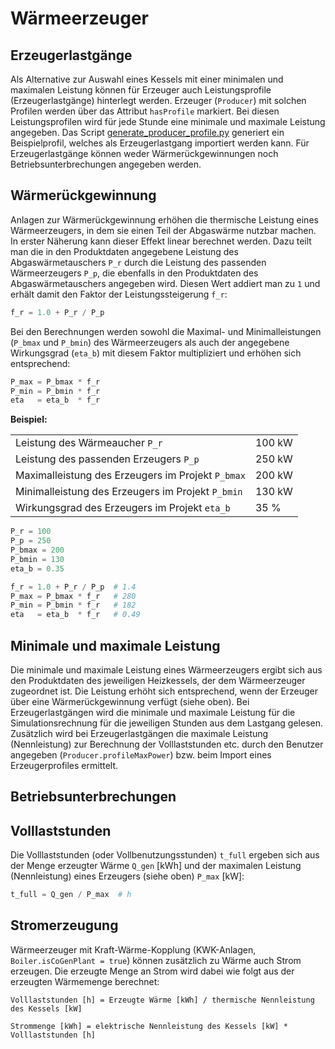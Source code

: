# Wärmeerzeuger

## Erzeugerlastgänge
Als Alternative zur Auswahl eines Kessels mit einer minimalen und maximalen
Leistung können für Erzeuger auch Leistungsprofile (Erzeugerlastgänge)
hinterlegt werden. Erzeuger (`Producer`) mit solchen Profilen werden über das
Attribut `hasProfile` markiert. Bei diesen Leistungsprofilen wird für jede
Stunde eine minimale und maximale Leistung angegeben. Das Script 
[generate_producer_profile.py](../examples/generate_producer_profile.py)
generiert ein Beispielprofil, welches als Erzeugerlastgang importiert werden
kann. Für Erzeugerlastgänge können weder Wärmerückgewinnungen noch
Betriebsunterbrechungen angegeben werden.

## Wärmerückgewinnung
Anlagen zur Wärmerückgewinnung erhöhen die thermische Leistung eines
Wärmeerzeugers, in dem sie einen Teil der Abgaswärme nutzbar machen. In erster
Näherung kann dieser Effekt linear berechnet werden. Dazu teilt man die in den
Produktdaten angegebene Leistung des Abgaswärmetauschers `P_r` durch die
Leistung des passenden Wärmeerzeugers `P_p`, die ebenfalls in den Produktdaten
des Abgaswärmetauschers angegeben wird. Diesen Wert addiert man zu `1` und
erhält damit den Faktor der Leistungssteigerung `f_r`:

```julia
f_r = 1.0 + P_r / P_p
```

Bei den Berechnungen werden sowohl die Maximal- und Minimalleistungen (`P_bmax`
und `P_bmin`) des Wärmeerzeugers als auch der angegebene Wirkungsgrad (`eta_b`)
mit diesem Faktor multipliziert und erhöhen sich entsprechend:

```julia
P_max = P_bmax * f_r
P_min = P_bmin * f_r
eta   = eta_b  * f_r 
```

**Beispiel:**

|                                                   |        |
|---------------------------------------------------|--------|
| Leistung des Wärmeaucher `P_r`                    | 100 kW |
| Leistung des passenden Erzeugers `P_p`            | 250 kW |
| Maximalleistung des Erzeugers im Projekt `P_bmax` | 200 kW |
| Minimalleistung des Erzeugers im Projekt `P_bmin` | 130 kW |
| Wirkungsgrad des Erzeugers im Projekt `eta_b`     | 35 %   |

```julia
P_r = 100
P_p = 250
P_bmax = 200
P_bmin = 130
eta_b = 0.35

f_r = 1.0 + P_r / P_p  # 1.4
P_max = P_bmax * f_r   # 280
P_min = P_bmin * f_r   # 182
eta   = eta_b  * f_r   # 0.49
```

## Minimale und maximale Leistung
Die minimale und maximale Leistung eines Wärmeerzeugers ergibt sich aus den
Produktdaten des jeweiligen Heizkessels, der dem Wärmeerzeuger zugeordnet ist.
Die Leistung erhöht sich entsprechend, wenn der Erzeuger über eine 
Wärmerückgewinnung verfügt (siehe oben). Bei Erzeugerlastgängen wird die
minimale und maximale Leistung für die Simulationsrechnung für die jeweiligen
Stunden aus dem Lastgang gelesen. Zusätzlich wird bei Erzeugerlastgängen die
maximale Leistung (Nennleistung) zur Berechnung der Volllaststunden etc. durch
den Benutzer angegeben (`Producer.profileMaxPower`) bzw. beim Import eines
Erzeugerprofiles ermittelt.

## Betriebsunterbrechungen


## Volllaststunden
Die Volllaststunden (oder Vollbenutzungsstunden) `t_full` ergeben sich aus der
Menge erzeugter Wärme `Q_gen` [kWh] und der maximalen Leistung (Nennleistung)
eines Erzeugers (siehe oben) `P_max` [kW]:

```julia
t_full = Q_gen / P_max  # h
```

## Stromerzeugung
Wärmeerzeuger mit Kraft-Wärme-Kopplung (KWK-Anlagen,
`Boiler.isCoGenPlant = true`) können zusätzlich zu Wärme auch Strom erzeugen.
Die erzeugte Menge an Strom wird dabei wie folgt aus der erzeugten Wärmemenge
berechnet:

```
Volllaststunden [h] = Erzeugte Wärme [kWh] / thermische Nennleistung des Kessels [kW]
```

```    
Strommenge [kWh] = elektrische Nennleistung des Kessels [kW] * Volllaststunden [h]
```

